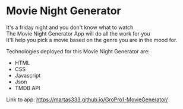 # Movie Night Generator
It's a friday night and you don't know what to watch <br />
The Movie Night Generator App will do all the work for you <br />
It'll help you pick a movie based on the genre you are in the mood for. <br />

Technologies deployed for this Movie Night Generator are:
* HTML
* CSS
* Javascript
* Json
* TMDB API


Link to app: https://martas333.github.io/GroPro1-MovieGenerator/
